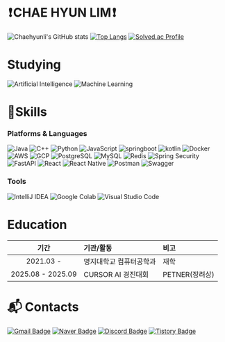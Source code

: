 <!---
Chaehyunli/Chaehyunli is a ✨ special ✨ repository because its `README.md` (this file) appears on your GitHub profile.
You can click the Preview link to take a look at your changes.
- 👋 Hi, I’m @Chaehyunlim
- 👀 I’m interested in ...
- 🌱 I’m currently learning ...
- 💞️ I’m looking to collaborate on ...
- 📫 How to reach me ...
- 😄 Pronouns: ...
- ⚡ Fun fact: ...
--->
#  ❗ CHAE HYUN LIM ❗ 

![Chaehyunli's GitHub stats](https://github-readme-stats.vercel.app/api?username=Chaehyunli&show_icons=true&theme=radical)
[![Top Langs](https://github-readme-stats.vercel.app/api/top-langs/?username=Chaehyunli)](https://github.com/anuraghazra/github-readme-stats)
[![Solved.ac Profile](http://mazassumnida.wtf/api/v2/generate_badge?boj=chaehyun010104)](https://solved.ac/chaehyun010104/)

# Studying
![Artificial Intelligence](https://img.shields.io/badge/AI-Artificial%20Intelligence-FF6F00?style=for-the-badge&logo=OpenAI&logoColor=white)
![Machine Learning](https://img.shields.io/badge/ML-Machine%20Learning-0696D7?style=for-the-badge&logo=scikitlearn&logoColor=white)
<!---
![LangChain](https://img.shields.io/badge/LangChain-019934.svg?&style=for-the-badge&logo=LangChain&logoColor=white)
![LangGraph](https://img.shields.io/badge/LangGraph-019934.svg?&style=for-the-badge&logoColor=white)
![ollama](https://img.shields.io/badge/ollama-000000.svg?&style=for-the-badge&logo=ollama&logoColor=white)
![RAG](https://img.shields.io/badge/RAG-4A90E2.svg?&style=for-the-badge&logoColor=white)
![Elasticsearch](https://img.shields.io/badge/Elasticsearch-005571.svg?&style=for-the-badge&logo=Elasticsearch&logoColor=white)
![Grafana](https://img.shields.io/badge/Grafana-F46800.svg?&style=for-the-badge&logo=Grafana&logoColor=white)
--->

# 💪Skills
### Platforms & Languages
<!---  
![spring](https://img.shields.io/badge/spring-6DB33F.svg?&style=for-the-badge&logo=spring&logoColor=black)
--->
  ![Java](https://img.shields.io/badge/Java-007396.svg?&style=for-the-badge&logo=Java&logoColor=white)
  ![C++](https://img.shields.io/badge/C%2B%2B-00599C?style=for-the-badge&logo=c%2B%2B&logoColor=white)
  ![Python](https://img.shields.io/badge/Python-3776AB.svg?&style=for-the-badge&logo=Python&logoColor=white)
  ![JavaScript](https://img.shields.io/badge/JavaScript-F7DF1E.svg?&style=for-the-badge&logo=JavaScript&logoColor=black)
  ![springboot](https://img.shields.io/badge/spring%20boot-6DB33F.svg?&style=for-the-badge&logo=spring%20boot&logoColor=black)
  ![kotlin](https://img.shields.io/badge/kotlin-7F52FF.svg?&style=for-the-badge&logo=kotlin&logoColor=black)
  ![Docker](https://img.shields.io/badge/Docker-2496ED?style=for-the-badge&logo=docker&logoColor=white)
  ![AWS](https://img.shields.io/badge/AWS-232F3E?style=for-the-badge&logo=amazonaws&logoColor=white)
  ![GCP](https://img.shields.io/badge/GCP-4285F4?style=for-the-badge&logo=googlecloud&logoColor=white)
  ![PostgreSQL](https://img.shields.io/badge/PostgreSQL-4169E1.svg?&style=for-the-badge&logo=PostgreSQL&logoColor=white)
  ![MySQL](https://img.shields.io/badge/MySQL-4479A1.svg?&style=for-the-badge&logo=MySQL&logoColor=white)
  ![Redis](https://img.shields.io/badge/Redis-DC382D.svg?&style=for-the-badge&logo=Redis&logoColor=white)
  ![Spring Security](https://img.shields.io/badge/Spring_Security-6DB33F.svg?&style=for-the-badge&logo=Spring_Security&logoColor=white)
  ![FastAPI](https://img.shields.io/badge/FastAPI-009688.svg?&style=for-the-badge&logo=FastAPI&logoColor=white)
  ![React](https://img.shields.io/badge/React-61DAFB.svg?&style=for-the-badge&logo=React&logoColor=black)
  ![React Native](https://img.shields.io/badge/React_Native-61DAFB.svg?&style=for-the-badge&logo=React&logoColor=black)
  ![Postman](https://img.shields.io/badge/Postman-FF6C37.svg?&style=for-the-badge&logo=Postman&logoColor=white)
  ![Swagger](https://img.shields.io/badge/Swagger-85EA2D.svg?&style=for-the-badge&logo=Swagger&logoColor=black)
### Tools

![IntelliJ IDEA](https://img.shields.io/badge/IntelliJ%20IDEA-000000.svg?&style=for-the-badge&logo=IntelliJ%20IDEA&logoColor=white)
![Google Colab](https://img.shields.io/badge/Google%20Colab-F9AB00?style=for-the-badge&logo=googlecolab&logoColor=white)
![Visual Studio Code](https://img.shields.io/badge/Visual%20Studio%20Code-007ACC.svg?&style=for-the-badge&logo=Visual%20Studio%20Code&logoColor=white)

# Education

| 기간 | 기관/활동 | 비고 |
| :---: | :--- | :--- |
| 2021.03 - | 명지대학교 컴퓨터공학과 | 재학 |
| 2025.08 - 2025.09 | CURSOR AI 경진대회 | PETNER(장려상) |

# :mailbox_with_mail: Contacts
[![Gmail Badge](https://img.shields.io/badge/Gmail-d14836?style=flat-square&logo=Gmail&logoColor=white&link=mailto:chaehyun010104@gmail.com)](mailto:chaehyun010104@gmail.com)
[![Naver Badge](https://img.shields.io/badge/Naver-03C75A?style=flat-square&logo=Naver&logoColor=white&link=mailto:ch010106@naver.com)](mailto:ch010106@naver.com)
[![Discord Badge](https://img.shields.io/badge/Discord-lim__chae__hyun-5865F2?style=flat-square&logo=discord&logoColor=white)](https://discord.com/)
[![Tistory Badge](https://img.shields.io/badge/Blog-Tistory-ff5a00?style=flat-square&logo=blogger&logoColor=white)](https://ch010104.tistory.com/)


